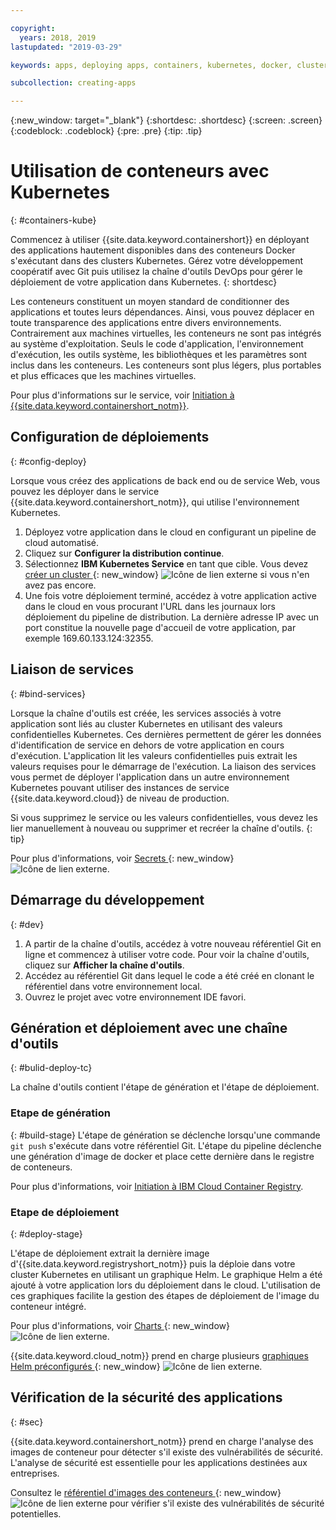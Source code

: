 ```yaml
---

copyright:
  years: 2018, 2019
lastupdated: "2019-03-29"

keywords: apps, deploying apps, containers, kubernetes, docker, clusters, devops toolchain, deployment, kube

subcollection: creating-apps

---
```

{:new_window: target="_blank"}
{:shortdesc: .shortdesc}
{:screen: .screen}
{:codeblock: .codeblock}
{:pre: .pre}
{:tip: .tip}

# Utilisation de conteneurs avec Kubernetes
{: #containers-kube}

Commencez à utiliser {{site.data.keyword.containershort}} en déployant des applications hautement disponibles dans des conteneurs Docker s'exécutant dans des clusters Kubernetes. Gérez votre développement coopératif avec Git puis utilisez la chaîne d'outils DevOps pour gérer le déploiement de votre application dans Kubernetes.
{: shortdesc}

Les conteneurs constituent un moyen standard de conditionner des applications et toutes leurs dépendances. Ainsi, vous pouvez déplacer en toute transparence des applications entre divers environnements. Contrairement aux machines virtuelles, les conteneurs ne sont pas intégrés au système d'exploitation. Seuls le code d'application, l'environnement d'exécution, les outils système, les bibliothèques et les paramètres sont inclus dans les conteneurs. Les conteneurs sont plus légers, plus portables et plus efficaces que les machines virtuelles.

Pour plus d'informations sur le service, voir [Initiation à {{site.data.keyword.containershort_notm}}](/docs/containers?topic=containers-container_index).

## Configuration de déploiements
{: #config-deploy}

Lorsque vous créez des applications de back end ou de service Web, vous pouvez les déployer dans le service {{site.data.keyword.containershort_notm}}, qui utilise l'environnement Kubernetes.

1. Déployez votre application dans le cloud en configurant un pipeline de cloud automatisé.
2. Cliquez sur **Configurer la distribution continue**.
3. Sélectionnez **IBM Kubernetes Service** en tant que cible. Vous devez [créer un cluster ](https://{DomainName}/kubernetes/catalog/cluster/create){: new_window} ![Icône de lien externe](../../icons/launch-glyph.svg "Icône de lien externe") si vous n'en avez pas encore.
4. Une fois votre déploiement terminé, accédez à votre application active dans le cloud en vous procurant l'URL dans les journaux lors déploiement du pipeline de distribution. La dernière adresse IP avec un port constitue la nouvelle page d'accueil de votre application, par exemple 169.60.133.124:32355.

## Liaison de services
{: #bind-services}

Lorsque la chaîne d'outils est créée, les services associés à votre application sont liés au cluster Kubernetes en utilisant des valeurs confidentielles Kubernetes. Ces dernières permettent de gérer les données d'identification de service en dehors de votre application en cours d'exécution. L'application lit les valeurs confidentielles puis extrait les valeurs requises pour le démarrage de l'exécution. La liaison des services vous permet de déployer l'application dans un autre environnement Kubernetes pouvant utiliser des instances de service {{site.data.keyword.cloud}} de niveau de production.

Si vous supprimez le service ou les valeurs confidentielles, vous devez les lier manuellement à nouveau ou supprimer et recréer la chaîne d'outils.
{: tip}

Pour plus d'informations, voir [Secrets ](https://kubernetes.io/docs/concepts/configuration/secret/){: new_window} ![Icône de lien externe](../../icons/launch-glyph.svg "Icône de lien externe").

## Démarrage du développement
{: #dev}

1. A partir de la chaîne d'outils, accédez à votre nouveau référentiel Git en ligne et commencez à utiliser votre code. Pour voir la chaîne d'outils, cliquez sur **Afficher la chaîne d'outils**.
2. Accédez au référentiel Git dans lequel le code a été créé en clonant le référentiel dans votre environnement local.
3. Ouvrez le projet avec votre environnement IDE favori.

## Génération et déploiement avec une chaîne d'outils
{: #bulid-deploy-tc}

La chaîne d'outils contient l'étape de génération et l'étape de déploiement.

### Etape de génération
{: #build-stage}
L'étape de génération se déclenche lorsqu'une commande `git push` s'exécute dans votre référentiel Git. L'étape du pipeline déclenche une génération d'image de docker et place cette dernière dans le registre de conteneurs.

Pour plus d'informations, voir [Initiation à IBM Cloud Container Registry](/docs/services/Registry?topic=registry-index).

### Etape de déploiement
{: #deploy-stage}

L'étape de déploiement extrait la dernière image d'{{site.data.keyword.registryshort_notm}} puis la déploie dans votre cluster Kubernetes en utilisant un graphique Helm. Le graphique Helm a été ajouté à votre application lors du déploiement dans le cloud. L'utilisation de ces graphiques facilite la gestion des étapes de déploiement de l'image du conteneur intégré.

Pour plus d'informations, voir [Charts ](https://docs.helm.sh/developing_charts/){: new_window} ![Icône de lien externe](../../icons/launch-glyph.svg "Icône de lien externe").

{{site.data.keyword.cloud_notm}} prend en charge plusieurs [graphiques Helm préconfigurés ](https://{DomainName}/kubernetes/solutions/helm-charts){: new_window} ![Icône de lien externe](../../icons/launch-glyph.svg "Icône de lien externe").

## Vérification de la sécurité des applications
{: #sec}

{{site.data.keyword.containershort_notm}} prend en charge l'analyse des images de conteneur pour détecter s'il existe des vulnérabilités de sécurité. L'analyse de sécurité est essentielle pour les applications destinées aux entreprises.

Consultez le [référentiel d'images des conteneurs ](https://{DomainName}/kubernetes/registry/main/private){: new_window} ![Icône de lien externe](../../icons/launch-glyph.svg "Icône de lien externe") pour vérifier s'il existe des vulnérabilités de sécurité potentielles.
